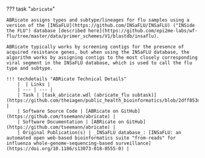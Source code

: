 ??? task "`abricate`"

    ABRicate assigns types and subtype/lineages for flu samples using a version of the [INSaFLU](https://github.com/INSaFLU/INSaFLU) ("INSide the FLU") database [described here](https://github.com/epi2me-labs/wf-flu/tree/master/data/primer_schemes/V1/blastdb/insaflu). 

    ABRicate typically works by screening contigs for the presence of acquired resistance genes, but when using the INSaFLU database, the algorithm works by assigning contigs to the most closely corresponding viral segment in the INSaFLU database, which is used to call the flu type and subtype.
    
    !!! techdetails "ABRicate Technical Details"
        |  | Links |
        | --- | --- |
        | Task | [task_abricate.wdl (abricate_flu subtask)](https://github.com/theiagen/public_health_bioinformatics/blob/2dff853defc6ea540a058873f6fe6a78cc2350c7/tasks/gene_typing/drug_resistance/task_abricate.wdl#L59) |
        | Software Source Code | [ABRicate on GitHub](https://github.com/tseemann/abricate) |
        | Software Documentation | [ABRicate on GitHub](https://github.com/tseemann/abricate) |
        | Original Publication(s) | _INSaFLU database_: [INSaFLU: an automated open web-based bioinformatics suite "from-reads" for influenza whole-genome-sequencing-based surveillance](https://doi.org/10.1186/s13073-018-0555-0) |

